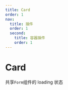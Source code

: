 ```yaml
---
title: Card
order: 1
nav:
  title: 插件
  order: 1
  second:
    title: 容器插件
    order: 1
---
```


# Card

共享`Form`组件的 loading 状态

<code src="./demos/index.tsx" ></code>
